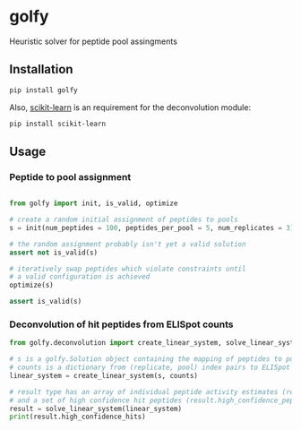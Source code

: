 # golfy

Heuristic solver for peptide pool assingments

## Installation

```sh
pip install golfy
```

Also, [scikit-learn](https://scikit-learn.org/stable/index.html) is an requirement for the deconvolution module:

```sh
pip install scikit-learn
```

## Usage

### Peptide to pool assignment

```python

from golfy import init, is_valid, optimize

# create a random initial assignment of peptides to pools
s = init(num_peptides = 100, peptides_per_pool = 5, num_replicates = 3)

# the random assignment probably isn't yet a valid solution
assert not is_valid(s)

# iteratively swap peptides which violate constraints until
# a valid configuration is achieved
optimize(s)

assert is_valid(s)
```

### Deconvolution of hit peptides from ELISpot counts

```python
from golfy.deconvolution import create_linear_system, solve_linear_system

# s is a golfy.Solution object containing the mapping of peptides to pools
# counts is a dictionary from (replicate, pool) index pairs to ELISpot counts or activity values
linear_system = create_linear_system(s, counts)

# result type has an array of individual peptide activity estimates (result.activity_per_peptide)
# and a set of high confidence hit peptides (result.high_confidence_peptides)
result = solve_linear_system(linear_system)
print(result.high_confidence_hits)
```
